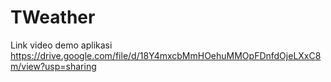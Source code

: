 # TWeather

Link video demo aplikasi https://drive.google.com/file/d/18Y4mxcbMmHOehuMMOpFDnfdOjeLXxC8m/view?usp=sharing
